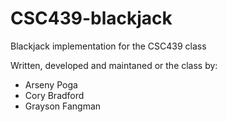 # CSC439-blackjack
Blackjack implementation for the CSC439 class

Written, developed and maintaned or the class by:
 * Arseny Poga
 * Cory Bradford
 * Grayson Fangman
